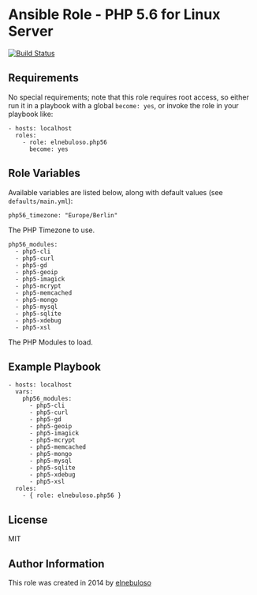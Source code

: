 # Ansible Role - PHP 5.6 for Linux Server

[![Build Status](https://travis-ci.org/elnebuloso/ansible-role-php56.svg?branch=master)](https://travis-ci.org/elnebuloso/ansible-role-php56)

## Requirements

No special requirements; note that this role requires root access, so either run it in a playbook with a global `become: yes`, or invoke the role in your playbook like:

```
- hosts: localhost
  roles:
    - role: elnebuloso.php56
      become: yes
```

## Role Variables

Available variables are listed below, along with default values (see `defaults/main.yml`):

```
php56_timezone: "Europe/Berlin"
```

The PHP Timezone to use.

```
php56_modules:
  - php5-cli
  - php5-curl
  - php5-gd
  - php5-geoip
  - php5-imagick
  - php5-mcrypt
  - php5-memcached
  - php5-mongo
  - php5-mysql
  - php5-sqlite
  - php5-xdebug
  - php5-xsl
```

The PHP Modules to load.

## Example Playbook

```
- hosts: localhost
  vars:
    php56_modules:
      - php5-cli
      - php5-curl
      - php5-gd
      - php5-geoip
      - php5-imagick
      - php5-mcrypt
      - php5-memcached
      - php5-mongo
      - php5-mysql
      - php5-sqlite
      - php5-xdebug
      - php5-xsl
  roles:
    - { role: elnebuloso.php56 }
```

##  License

MIT

##  Author Information

This role was created in 2014 by [elnebuloso](https://github.com/elnebuloso/)